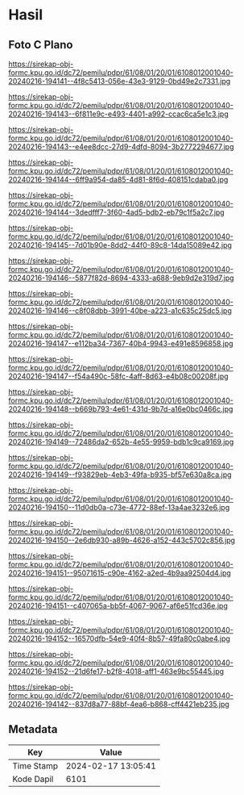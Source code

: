 # Hasil

## Foto C Plano

https://sirekap-obj-formc.kpu.go.id/dc72/pemilu/pdpr/61/08/01/20/01/6108012001040-20240216-194141--4f8c5413-056e-43e3-9129-0bd49e2c7331.jpg

https://sirekap-obj-formc.kpu.go.id/dc72/pemilu/pdpr/61/08/01/20/01/6108012001040-20240216-194143--6f811e9c-e493-4401-a992-ccac6ca5e1c3.jpg

https://sirekap-obj-formc.kpu.go.id/dc72/pemilu/pdpr/61/08/01/20/01/6108012001040-20240216-194143--e4ee8dcc-27d9-4dfd-8094-3b2772294677.jpg

https://sirekap-obj-formc.kpu.go.id/dc72/pemilu/pdpr/61/08/01/20/01/6108012001040-20240216-194144--6ff9a954-da85-4d81-8f6d-408151cdaba0.jpg

https://sirekap-obj-formc.kpu.go.id/dc72/pemilu/pdpr/61/08/01/20/01/6108012001040-20240216-194144--3dedfff7-3f60-4ad5-bdb2-eb79c1f5a2c7.jpg

https://sirekap-obj-formc.kpu.go.id/dc72/pemilu/pdpr/61/08/01/20/01/6108012001040-20240216-194145--7d01b90e-8dd2-44f0-89c8-14da15089e42.jpg

https://sirekap-obj-formc.kpu.go.id/dc72/pemilu/pdpr/61/08/01/20/01/6108012001040-20240216-194146--5877f82d-8694-4333-a688-9eb9d2e319d7.jpg

https://sirekap-obj-formc.kpu.go.id/dc72/pemilu/pdpr/61/08/01/20/01/6108012001040-20240216-194146--c8f08dbb-3991-40be-a223-a1c635c25dc5.jpg

https://sirekap-obj-formc.kpu.go.id/dc72/pemilu/pdpr/61/08/01/20/01/6108012001040-20240216-194147--e112ba34-7367-40b4-9943-e491e8596858.jpg

https://sirekap-obj-formc.kpu.go.id/dc72/pemilu/pdpr/61/08/01/20/01/6108012001040-20240216-194147--f54a490c-58fc-4aff-8d63-e4b08c00208f.jpg

https://sirekap-obj-formc.kpu.go.id/dc72/pemilu/pdpr/61/08/01/20/01/6108012001040-20240216-194148--b669b793-4e61-431d-9b7d-a16e0bc0466c.jpg

https://sirekap-obj-formc.kpu.go.id/dc72/pemilu/pdpr/61/08/01/20/01/6108012001040-20240216-194149--72486da2-652b-4e55-9959-bdb1c9ca9169.jpg

https://sirekap-obj-formc.kpu.go.id/dc72/pemilu/pdpr/61/08/01/20/01/6108012001040-20240216-194149--f93829eb-4eb3-49fa-b935-bf57e630a8ca.jpg

https://sirekap-obj-formc.kpu.go.id/dc72/pemilu/pdpr/61/08/01/20/01/6108012001040-20240216-194150--11d0db0a-c73e-4772-88ef-13a4ae3232e6.jpg

https://sirekap-obj-formc.kpu.go.id/dc72/pemilu/pdpr/61/08/01/20/01/6108012001040-20240216-194150--2e6db930-a89b-4626-a152-443c5702c856.jpg

https://sirekap-obj-formc.kpu.go.id/dc72/pemilu/pdpr/61/08/01/20/01/6108012001040-20240216-194151--95071615-c90e-4162-a2ed-4b9aa92504d4.jpg

https://sirekap-obj-formc.kpu.go.id/dc72/pemilu/pdpr/61/08/01/20/01/6108012001040-20240216-194151--c407065a-bb5f-4067-9067-af6e51fcd36e.jpg

https://sirekap-obj-formc.kpu.go.id/dc72/pemilu/pdpr/61/08/01/20/01/6108012001040-20240216-194152--16570dfb-54e9-40f4-8b57-49fa80c0abe4.jpg

https://sirekap-obj-formc.kpu.go.id/dc72/pemilu/pdpr/61/08/01/20/01/6108012001040-20240216-194152--21d6fe17-b2f8-4018-aff1-463e9bc55445.jpg

https://sirekap-obj-formc.kpu.go.id/dc72/pemilu/pdpr/61/08/01/20/01/6108012001040-20240216-194142--837d8a77-88bf-4ea6-b868-cff4421eb235.jpg


## Metadata

| Key        | Value               |
| ---------- | ------------------- |
| Time Stamp | 2024-02-17 13:05:41 |
| Kode Dapil | 6101                |



